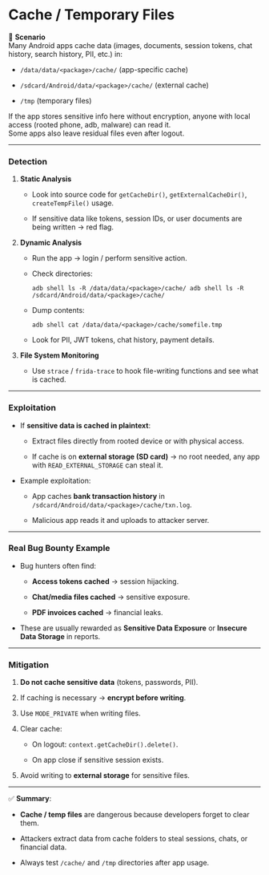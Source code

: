 # **Cache / Temporary Files**

📌 **Scenario**  
Many Android apps cache data (images, documents, session tokens, chat history, search history, PII, etc.) in:

- `/data/data/<package>/cache/` (app-specific cache)
    
- `/sdcard/Android/data/<package>/cache/` (external cache)
    
- `/tmp` (temporary files)
    

If the app stores sensitive info here without encryption, anyone with local access (rooted phone, adb, malware) can read it.  
Some apps also leave residual files even after logout.

---

### **Detection**

1. **Static Analysis**
    
    - Look into source code for `getCacheDir()`, `getExternalCacheDir()`, `createTempFile()` usage.
        
    - If sensitive data like tokens, session IDs, or user documents are being written → red flag.
        
2. **Dynamic Analysis**
    
    - Run the app → login / perform sensitive action.
        
    - Check directories:
        
        `adb shell ls -R /data/data/<package>/cache/ adb shell ls -R /sdcard/Android/data/<package>/cache/`
        
    - Dump contents:
        
        `adb shell cat /data/data/<package>/cache/somefile.tmp`
        
    - Look for PII, JWT tokens, chat history, payment details.
        
3. **File System Monitoring**
    
    - Use `strace` / `frida-trace` to hook file-writing functions and see what is cached.
        

---

### **Exploitation**

- If **sensitive data is cached in plaintext**:
    
    - Extract files directly from rooted device or with physical access.
        
    - If cache is on **external storage (SD card)** → no root needed, any app with `READ_EXTERNAL_STORAGE` can steal it.
        
- Example exploitation:
    
    - App caches **bank transaction history** in `/sdcard/Android/data/<package>/cache/txn.log`.
        
    - Malicious app reads it and uploads to attacker server.
        

---

### **Real Bug Bounty Example**

- Bug hunters often find:
    
    - **Access tokens cached** → session hijacking.
        
    - **Chat/media files cached** → sensitive exposure.
        
    - **PDF invoices cached** → financial leaks.
        
- These are usually rewarded as **Sensitive Data Exposure** or **Insecure Data Storage** in reports.
    

---

### **Mitigation**

1. **Do not cache sensitive data** (tokens, passwords, PII).
    
2. If caching is necessary → **encrypt before writing**.
    
3. Use `MODE_PRIVATE` when writing files.
    
4. Clear cache:
    
    - On logout: `context.getCacheDir().delete()`.
        
    - On app close if sensitive session exists.
        
5. Avoid writing to **external storage** for sensitive files.
    

---

✅ **Summary**:

- **Cache / temp files** are dangerous because developers forget to clear them.
    
- Attackers extract data from cache folders to steal sessions, chats, or financial data.
    
- Always test `/cache/` and `/tmp` directories after app usage.